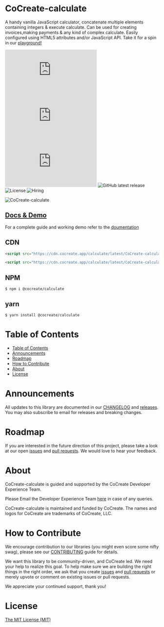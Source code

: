 # CoCreate-calculate

A handy vanilla JavaScript calculator, concatenate multiple elements containing integers & execute calculate. Can be used for creating invoices,making payments & any kind of complex calculate. Easily configured using HTML5 attributes and/or JavaScript API. Take it for a spin in our [playground!](https://cocreate.app/docs/calculate)

![minified](https://img.badgesize.io/https://cdn.cocreate.app/calculate/latest/CoCreate-calculate.min.js?style=flat-square&label=minified&color=orange)
![gzip](https://img.badgesize.io/https://cdn.cocreate.app/calculate/latest/CoCreate-calculate.min.js?compression=gzip&style=flat-square&label=gzip&color=yellow)
![brotli](https://img.badgesize.io/https://cdn.cocreate.app/calculate/latest/CoCreate-calculate.min.js?compression=brotli&style=flat-square&label=brotli)
![GitHub latest release](https://img.shields.io/github/v/release/CoCreate-app/CoCreate-calculate?style=flat-square)
![License](https://img.shields.io/github/license/CoCreate-app/CoCreate-calculate?style=flat-square)
![Hiring](https://img.shields.io/static/v1?style=flat-square&label=&message=Hiring&color=blueviolet)

![CoCreate-calculate](https://cdn.cocreate.app/docs/CoCreate-calculate.gif)

## [Docs & Demo](https://cocreate.app/docs/calculate)

For a complete guide and working demo refer to the [doumentation](https://cocreate.app/docs/calculate)

## CDN

```html
<script src="https://cdn.cocreate.app/calculate/latest/CoCreate-calculate.min.js"></script>
```

```html
<script src="https://cdn.cocreate.app/calculate/latest/CoCreate-calculate.min.css"></script>
```

## NPM

```shell
$ npm i @cocreate/calculate
```

## yarn

```shell
$ yarn install @cocreate/calculate
```

# Table of Contents

-   [Table of Contents](#table-of-contents)
-   [Announcements](#announcements)
-   [Roadmap](#roadmap)
-   [How to Contribute](#how-to-contribute)
-   [About](#about)
-   [License](#license)

<a name="announcements"></a>

# Announcements

All updates to this library are documented in our [CHANGELOG](https://github.com/CoCreate-app/CoCreate-calculate/blob/master/CHANGELOG.md) and [releases](https://github.com/CoCreate-app/CoCreate-calculate/releases). You may also subscribe to email for releases and breaking changes.

<a name="roadmap"></a>

# Roadmap

If you are interested in the future direction of this project, please take a look at our open [issues](https://github.com/CoCreate-app/CoCreate-calculate/issues) and [pull requests](https://github.com/CoCreate-app/CoCreate-calculate/pulls). We would love to hear your feedback.

<a name="about"></a>

# About

CoCreate-calculate is guided and supported by the CoCreate Developer Experience Team.

Please Email the Developer Experience Team [here](mailto:develop@cocreate.app) in case of any queries.

CoCreate-calculate is maintained and funded by CoCreate. The names and logos for CoCreate are trademarks of CoCreate, LLC.

<a name="contribute"></a>

# How to Contribute

We encourage contribution to our libraries (you might even score some nifty swag), please see our [CONTRIBUTING](https://github.com/CoCreate-app/CoCreate-calculate/blob/master/CONTRIBUTING.md) guide for details.

We want this library to be community-driven, and CoCreate led. We need your help to realize this goal. To help make sure we are building the right things in the right order, we ask that you create [issues](https://github.com/CoCreate-app/CoCreate-calculate/issues) and [pull requests](https://github.com/CoCreate-app/CoCreate-calculate/pulls) or merely upvote or comment on existing issues or pull requests.

We appreciate your continued support, thank you!

<a name="license"></a>

# License

[The MIT License (MIT)](https://github.com/CoCreate-app/CoCreate-calculate/blob/master/LICENSE)
